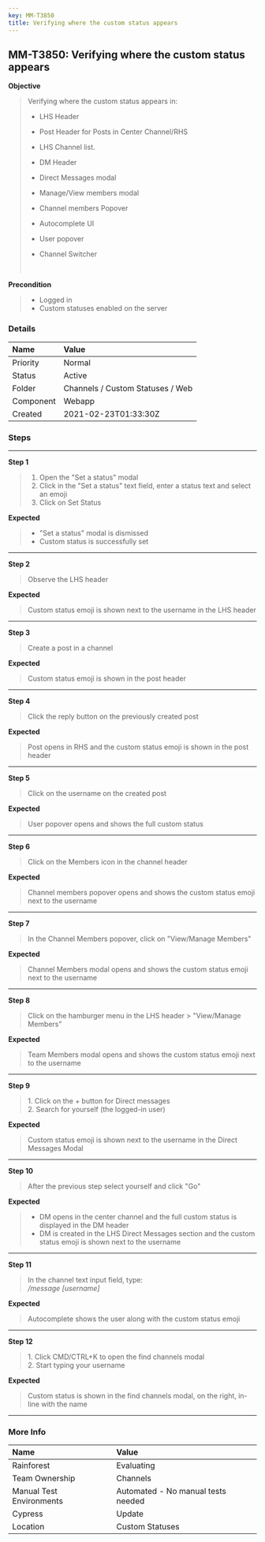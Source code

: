 ```yaml
---
key: MM-T3850
title: Verifying where the custom status appears
---
```


## MM-T3850: Verifying where the custom status appears

**Objective**

> <article>Verifying where the custom status appears in:<br><ul data-indent-level="1"><li><p data-renderer-start-pos="471">LHS Header</p></li><li><p data-renderer-start-pos="485">Post Header for Posts in Center Channel/RHS</p></li><li><p data-renderer-start-pos="532">LHS Channel list.</p></li><li><p data-renderer-start-pos="553">DM Header</p></li><li><p data-renderer-start-pos="566">Direct Messages modal</p></li><li><p data-renderer-start-pos="591">Manage/View members modal</p></li><li><p data-renderer-start-pos="620">Channel members Popover</p></li><li><p data-renderer-start-pos="647">Autocomplete UI</p></li><li><p data-renderer-start-pos="666">User popover</p></li><li><p data-renderer-start-pos="666">Channel Switcher</p></li></ul><br></article>

**Precondition**

> <article><ul><li>Logged in</li><li>Custom statuses enabled on the server</li></ul></article>

### Details

| Name      | Value                            |
| :-------- | :------------------------------- |
| Priority  | Normal                           |
| Status    | Active                           |
| Folder    | Channels / Custom Statuses / Web |
| Component | Webapp                           |
| Created   | 2021-02-23T01:33:30Z             |

### Steps

<hr/>

**Step 1**

> <article><ol><li>Open the "Set a status" modal</li><li>Click in the "Set a status" text field, enter a status text and select an emoji</li><li>Click on Set Status</li></ol></article>

**Expected**

> <article><ul><li>"Set a status" modal is dismissed</li><li>Custom status is successfully set</li></ul></article>

<hr/>

**Step 2**

> <article>Observe the LHS header</article>

**Expected**

> <article>Custom status emoji is shown next to the username in the LHS header</article>

<hr/>

**Step 3**

> <article>Create a post in a channel</article>

**Expected**

> <article>Custom status emoji is shown in the post header</article>

<hr/>

**Step 4**

> <article>Click the reply button on the previously created post</article>

**Expected**

> <article>Post opens in RHS and the custom status emoji is shown in the post header</article>

<hr/>

**Step 5**

> <article>Click on the username on the created post</article>

**Expected**

> <article>User popover opens and shows the full custom status</article>

<hr/>

**Step 6**

> <article>Click on the Members icon in the channel header</article>

**Expected**

> <article>Channel members popover opens and shows the custom status emoji next to the username</article>

<hr/>

**Step 7**

> <article>In the Channel Members popover, click on "View/Manage Members"</article>

**Expected**

> <article>Channel Members modal opens and shows the custom status emoji next to the username</article>

<hr/>

**Step 8**

> <article>Click on the hamburger menu in the LHS header &gt; "View/Manage Members"</article>

**Expected**

> <article>Team Members modal opens and shows the custom status emoji next to the username</article>

<hr/>

**Step 9**

> <article>1. Click on the + button for Direct messages<br />2. Search for yourself (the logged-in user)</article>

**Expected**

> <article>Custom status emoji is shown next to the username in the Direct Messages Modal</article>

<hr/>

**Step 10**

> <article>After the previous step select yourself and click "Go"</article>

**Expected**

> <article><ul><li>DM opens in the center channel and the full custom status is displayed in the DM header</li><li>DM is created in the LHS Direct Messages section and the custom status emoji is shown next to the username</li></ul></article>

<hr/>

**Step 11**

> <article>In the channel text input field, type:<br /><em> /message [username]</em></article>

**Expected**

> <article>Autocomplete shows the user along with the custom status emoji</article>

<hr/>

**Step 12**

> <article>1. Click CMD/CTRL+K to open the find channels modal<br />2. Start typing your username</article>

**Expected**

> <article>Custom status is shown in the find channels modal, on the right, in-line with the name</article>

<hr/>

### More Info

| Name                     | Value                              |
| :----------------------- | :--------------------------------- |
| Rainforest               | Evaluating                         |
| Team Ownership           | Channels                           |
| Manual Test Environments | Automated - No manual tests needed |
| Cypress                  | Update                             |
| Location                 | Custom Statuses                    |
